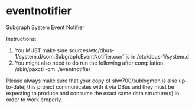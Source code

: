 # eventnotifier
Subgraph System Event Notifier

Instructions:
1. You MUST make sure sources/etc/dbus-1/system.d/com.Subgraph.EventNotifier.conf is in /etc/dbus-1/system.d
2. You might also need to do run the following after compilation: /sbin/paxctl -cm ./eventnotifier

Please always make sure that your copy of shw700/sublogmon is also up-to-date; this project communicates with it via DBus and they must be expecting to produce and consume the exact same data structure(s) in order to work properly.

